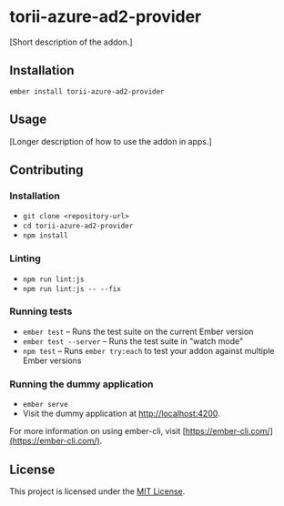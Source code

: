torii-azure-ad2-provider
==============================================================================

[Short description of the addon.]

Installation
------------------------------------------------------------------------------

```
ember install torii-azure-ad2-provider
```


Usage
------------------------------------------------------------------------------

[Longer description of how to use the addon in apps.]


Contributing
------------------------------------------------------------------------------

### Installation

* `git clone <repository-url>`
* `cd torii-azure-ad2-provider`
* `npm install`

### Linting

* `npm run lint:js`
* `npm run lint:js -- --fix`

### Running tests

* `ember test` – Runs the test suite on the current Ember version
* `ember test --server` – Runs the test suite in "watch mode"
* `npm test` – Runs `ember try:each` to test your addon against multiple Ember versions

### Running the dummy application

* `ember serve`
* Visit the dummy application at [http://localhost:4200](http://localhost:4200).

For more information on using ember-cli, visit [https://ember-cli.com/](https://ember-cli.com/).

License
------------------------------------------------------------------------------

This project is licensed under the [MIT License](LICENSE.md).
